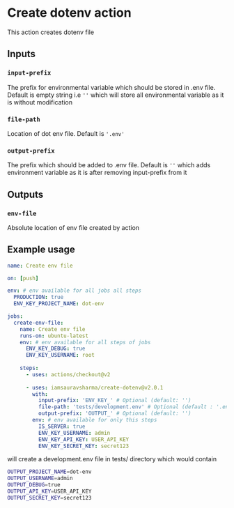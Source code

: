 # Create dotenv action

This action creates dotenv file

## Inputs

### `input-prefix`

The prefix for environmental variable which should be stored in .env file. Default is empty string i.e `''` which will store all environmental variable as it is without modification

### `file-path`

Location of dot env file. Default is `'.env'`

### `output-prefix`

The prefix which should be added to .env file. Default is `''` which adds environment variable as it is after removing input-prefix from it

## Outputs

### `env-file`

Absolute location of env file created by action

## Example usage

```yaml
name: Create env file

on: [push]

env: # env available for all jobs all steps
  PRODUCTION: true
  ENV_KEY_PROJECT_NAME: dot-env

jobs:
  create-env-file:
    name: Create env file
    runs-on: ubuntu-latest
    env: # env available for all steps of jobs
      ENV_KEY_DEBUG: true
      ENV_KEY_USERNAME: root
    
    steps:
      - uses: actions/checkout@v2
      
      - uses: iamsauravsharma/create-dotenv@v2.0.1
        with:
          input-prefix: 'ENV_KEY_' # Optional (default: '')
          file-path: 'tests/development.env' # Optional (default : '.env')
          output-prefix: 'OUTPUT_' # Optional (default: '')
        env: # env available for only this steps
          IS_SERVER: true
          ENV_KEY_USERNAME: admin
          ENV_KEY_API_KEY: USER_API_KEY
          ENV_KEY_SECRET_KEY: secret123
```

will create a development.env file in tests/ directory which would contain

```bash
OUTPUT_PROJECT_NAME=dot-env
OUTPUT_USERNAME=admin
OUTPUT_DEBUG=true
OUTPUT_API_KEY=USER_API_KEY
OUTPUT_SECRET_KEY=secret123
```
